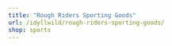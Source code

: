```yaml
---
title: "Rough Riders Sporting Goods"
url: /idyllwild/rough-riders-sporting-goods/
shop: sports
---
```

